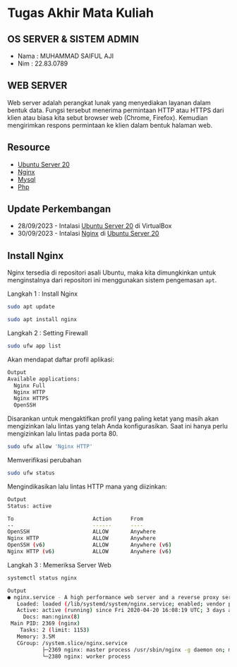 # Tugas Akhir Mata Kuliah
## OS SERVER & SISTEM ADMIN
- Nama : MUHAMMAD SAIFUL AJI
- Nim  : 22.83.0789



## WEB SERVER
Web server adalah perangkat lunak yang menyediakan layanan dalam bentuk data. Fungsi tersebut menerima permintaan HTTP atau HTTPS dari klien atau biasa kita sebut browser web  (Chrome, Firefox). Kemudian mengirimkan respons permintaan ke klien dalam bentuk halaman web.

## Resource

- [Ubuntu Server 20](https://releases.ubuntu.com/focal/)
- [Nginx](https://www.nginx.com/)
- [Mysql](https://www.mysql.com/)
- [Php](https://www.php.net/)


## Update Perkembangan

- 28/09/2023 - Intalasi [Ubuntu Server 20](https://releases.ubuntu.com/focal/) di VirtualBox
- 30/09/2023 - Intalasi [Nginx](https://www.nginx.com/) di [Ubuntu Server 20](https://releases.ubuntu.com/focal/)

## Install Nginx

Nginx tersedia di repositori asali Ubuntu, maka kita dimungkinkan untuk menginstalnya dari repositori ini menggunakan sistem pengemasan `apt`.

Langkah 1 : Install Nginx

```sh
sudo apt update
```
```sh
sudo apt install nginx
```
Langkah 2 : Setting Firewall

```sh
sudo ufw app list
```
Akan mendapat daftar profil aplikasi:
```sh
Output
Available applications:
  Nginx Full
  Nginx HTTP
  Nginx HTTPS
  OpenSSH
```
Disarankan untuk mengaktifkan profil yang paling ketat yang masih akan mengizinkan lalu lintas yang telah Anda konfigurasikan. Saat ini hanya perlu mengizinkan lalu lintas pada porta 80.
```sh
sudo ufw allow 'Nginx HTTP'
```
Memverifikasi perubahan
```sh
sudo ufw status
```
Mengindikasikan lalu lintas HTTP mana yang diizinkan:
```sh
Output
Status: active
```
```sh
To                         Action      From
--                         ------      ----
OpenSSH                    ALLOW       Anywhere                  
Nginx HTTP                 ALLOW       Anywhere                  
OpenSSH (v6)               ALLOW       Anywhere (v6)             
Nginx HTTP (v6)            ALLOW       Anywhere (v6)
```
Langkah 3 : Memeriksa Server Web

```sh
systemctl status nginx
```
```sh
Output
● nginx.service - A high performance web server and a reverse proxy server
   Loaded: loaded (/lib/systemd/system/nginx.service; enabled; vendor preset: enabled)
   Active: active (running) since Fri 2020-04-20 16:08:19 UTC; 3 days ago
     Docs: man:nginx(8)
 Main PID: 2369 (nginx)
    Tasks: 2 (limit: 1153)
   Memory: 3.5M
   CGroup: /system.slice/nginx.service
           ├─2369 nginx: master process /usr/sbin/nginx -g daemon on; master_process on;
           └─2380 nginx: worker process
```


















